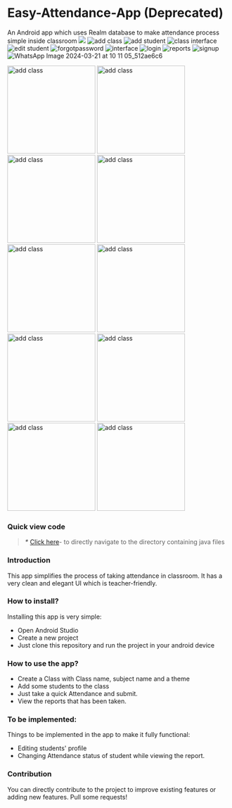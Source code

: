 # Easy-Attendance-App (Deprecated)
An Android app which uses Realm database to make attendance process simple inside classroom
<img src="https://1.bp.blogspot.com/-3DB20TFYMtY/X5a53iGR__I/AAAAAAAAKho/Yeq8fcoM3Os4RFa8ml9oNv_ITbbyGk4RgCLcBGAsYHQ/s1280/Untitled-12.jpg">
![add class](https://github.com/user-attachments/assets/154c15aa-5749-4df1-ab1f-60b08b7afd90)
![add student](https://github.com/user-attachments/assets/b82aef3a-8d29-4a77-8209-29febba11569)
![class interface](https://github.com/user-attachments/assets/bdd27db1-c548-4982-af27-ea5798ce4508)
![edit student](https://github.com/user-attachments/assets/60b467f1-8a5b-4333-aada-b311f0ecd207)
![forgotpassword](https://github.com/user-attachments/assets/b9d95a11-0aa1-45d8-abbe-a0dd3080c018)
![interface](https://github.com/user-attachments/assets/50ac6aa1-b380-4dd5-b405-6d7e94bfc7ce)
![login](https://github.com/user-attachments/assets/6a342cc8-b873-44cc-ac4b-33766334c0ad)
![reports](https://github.com/user-attachments/assets/4e354f6e-0fda-42c4-b0ba-1980632c4dcb)
![signup](https://github.com/user-attachments/assets/0042d689-8823-498c-a32d-e917b37995e1)
![WhatsApp Image 2024-03-21 at 10 11 05_512ae6c6](https://github.com/user-attachments/assets/38cce5ec-756c-4e09-9a66-026eb454786d)

<img src="https://github.com/user-attachments/assets/154c15aa-5749-4df1-ab1f-60b08b7afd90" alt="add class" width="200">
<img src="https://github.com/user-attachments/assets/154c15aa-5749-4df1-ab1f-60b08b7afd90" alt="add class" width="200">
<img src="https://github.com/user-attachments/assets/154c15aa-5749-4df1-ab1f-60b08b7afd90" alt="add class" width="200">
<img src="https://github.com/user-attachments/assets/154c15aa-5749-4df1-ab1f-60b08b7afd90" alt="add class" width="200">
<img src="https://github.com/user-attachments/assets/154c15aa-5749-4df1-ab1f-60b08b7afd90" alt="add class" width="200">
<img src="https://github.com/user-attachments/assets/154c15aa-5749-4df1-ab1f-60b08b7afd90" alt="add class" width="200">
<img src="https://github.com/user-attachments/assets/154c15aa-5749-4df1-ab1f-60b08b7afd90" alt="add class" width="200">
<img src="https://github.com/user-attachments/assets/154c15aa-5749-4df1-ab1f-60b08b7afd90" alt="add class" width="200">
<img src="https://github.com/user-attachments/assets/154c15aa-5749-4df1-ab1f-60b08b7afd90" alt="add class" width="200">
<img src="https://github.com/user-attachments/assets/154c15aa-5749-4df1-ab1f-60b08b7afd90" alt="add class" width="200">

### Quick view code

> **_*_** [Click here](https://github.com/jaikeerthick/Easy-Attendance-App/tree/main/app/src/main/java/com/ajstudios/easyattendance)- to directly navigate to the directory containing java files

### Introduction

This app simplifies the process of taking attendance in classroom. It has a very clean and elegant UI which is teacher-friendly. 

### How to install?
Installing this app is very simple:
* Open Android Studio
* Create a new project
* Just clone this repository and run the project in your android device

### How to use the app?
* Create a Class with Class name, subject name and a theme
* Add some students to the class
* Just take a quick Attendance and submit.
* View the reports that has been taken.

### To be implemented:
Things to be implemented in the app to make it fully functional:
* Editing students' profile
* Changing Attendance status of student while viewing the report.

### Contribution
You can directly contribute to the project to improve existing features or adding new features. Pull some requests!

